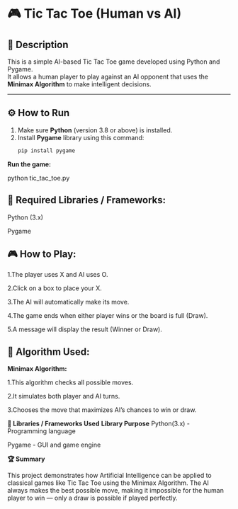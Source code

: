 # 🎮 Tic Tac Toe (Human vs AI)

## 🧭 Description
This is a simple AI-based Tic Tac Toe game developed using Python and Pygame.  
It allows a human player to play against an AI opponent that uses the **Minimax Algorithm** to make intelligent decisions.

---

## ⚙️ How to Run
1. Make sure **Python** (version 3.8 or above) is installed.
2. Install **Pygame** library using this command:
   ```bash
   pip install pygame
   
**Run the game:**

python tic_tac_toe.py

## 🧩 Required Libraries / Frameworks:

Python (3.x)

Pygame

## 🎮 How to Play:

1.The player uses X and AI uses O.

2.Click on a box to place your X.

3.The AI will automatically make its move.

4.The game ends when either player wins or the board is full (Draw).

5.A message will display the result (Winner or Draw).

## 🧠 Algorithm Used:

**Minimax Algorithm:**

1.This algorithm checks all possible moves.

2.It simulates both player and AI turns.

3.Chooses the move that maximizes AI’s chances to win or draw.

**🧱 Libraries / Frameworks Used**
**Library	Purpose**
Python(3.x) -	Programming language

Pygame -	GUI and game engine


**🏆 Summary**

This project demonstrates how Artificial Intelligence can be applied to classical games like Tic Tac Toe using the Minimax Algorithm.
The AI always makes the best possible move, making it impossible for the human player to win — only a draw is possible if played perfectly.
